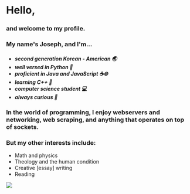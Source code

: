 <h1>Hello,</h1>
<h3>and welcome to my profile.</h3>
<h3>My name's Joseph, and I'm...</h3>
<h5>
  <ul>
    <li>second generation Korean - American 🌏</li>
    <li>well versed in Python 🐍</li>
    <li>proficient in Java and JavaScript ☕🌐</li>
    <li>learning C++ 🎸</li>
    <li>computer science student 💻</li>
    <li>always curious 🤯</li>
  </ul>
</h5>
<h3>In the world of programming, I enjoy webservers and networking, web scraping, and anything that operates on top of sockets.</h3>
<h3>But my other interests include: </h3>
<ul>
  <li>Math and physics</li>
  <li>Theology and the human condition</li>
  <li>Creative [essay] writing</li>
  <li>Reading</li>
</ul>

<!--- <a href="https://www.fiverr.com/fire6945_">Contact me on Fiverr.</a> -->
<img align="left" src="https://github-readme-stats.vercel.app/api/top-langs/?username=fire6945&layout=compact&theme=radical&hide_border=true&card_width=250"/>
